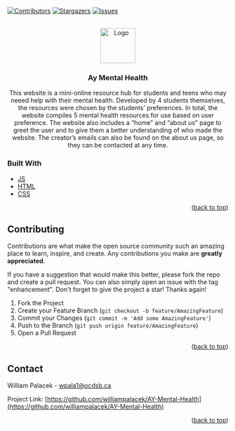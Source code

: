 <div id="top"></div>

<!-- PROJECT SHIELDS -->
<!--
*** I'm using markdown "reference style" links for readability.
*** Reference links are enclosed in brackets [ ] instead of parentheses ( ).
*** See the bottom of this document for the declaration of the reference variables
*** for contributors-url, forks-url, etc. This is an optional, concise syntax you may use.
*** https://www.markdownguide.org/basic-syntax/#reference-style-links
-->
[![Contributors][contributors-shield]][contributors-url]
[![Stargazers][stars-shield]][stars-url]
[![Issues][issues-shield]][issues-url]




<!-- PROJECT LOGO -->
<br />
<div align="center">
  <a href="https://github.com/williampalacek/AY-Mental-Health">
    <img src="https://cdn-icons-png.flaticon.com/512/4661/4661734.png" alt="Logo" width="80" height="80">
  </a>

<h3 align="center">Ay Mental Health</h3>

  <p align="center">
   This website is a mini-online resource hub for students and teens who may neeed help with their mental health. Developed by 4 students themselves, the resources were chosen by the students’ preferences. In total, the website compiles 5 mental health resources for use based on user preference. The website also includes a “home” and “about us” page to greet the user and to give them a better understanding of who made the website. The creator’s emails can also be found on the about us page, so they can be contacted at any time.

</div>

### Built With

* [JS](https://www.javascript.com/)
* [HTML](https://html.com/)
* [CSS](https://developer.mozilla.org/en-US/docs/Web/CSS)
<p align="right">(<a href="#top">back to top</a>)</p>


<!-- CONTRIBUTING -->
## Contributing

Contributions are what make the open source community such an amazing place to learn, inspire, and create. Any contributions you make are **greatly appreciated**.

If you have a suggestion that would make this better, please fork the repo and create a pull request. You can also simply open an issue with the tag "enhancement".
Don't forget to give the project a star! Thanks again!

1. Fork the Project
2. Create your Feature Branch (`git checkout -b feature/AmazingFeature`)
3. Commit your Changes (`git commit -m 'Add some AmazingFeature'`)
4. Push to the Branch (`git push origin feature/AmazingFeature`)
5. Open a Pull Request

<p align="right">(<a href="#top">back to top</a>)</p>


<!-- CONTACT -->
## Contact

William Palacek - wpala1@ocdsb.ca

Project Link: [https://github.com/williampalacek/AY-Mental-Health](https://github.com/williampalacek/AY-Mental-Health)

<p align="right">(<a href="#top">back to top</a>)</p>


<!-- MARKDOWN LINKS & IMAGES -->
<!-- https://www.markdownguide.org/basic-syntax/#reference-style-links -->
[contributors-shield]: https://img.shields.io/github/contributors/williampalacek/AY-Mental-Health.svg?style=for-the-badge
[contributors-url]: https://github.com/williampalacek/AY-Mental-Health/graphs/contributors
[forks-shield]: https://img.shields.io/github/forks/willampalacek/AY-Mental-Health.svg?style=for-the-badge
[forks-url]: https://github.com/williampalacek/AY-Mental-Health/network/members
[stars-shield]: https://img.shields.io/github/stars/williampalacek/AY-Mental-Health.svg?style=for-the-badge
[stars-url]: https://github.com/williampalacek/AY-Mental-Health/repo_name/stargazers
[issues-shield]: https://img.shields.io/github/issues/williampalacek/AY-Mental-Health.svg?style=for-the-badge
[issues-url]: https://github.com/williampalacek/AY-Mental-Health/repo_name/issues

